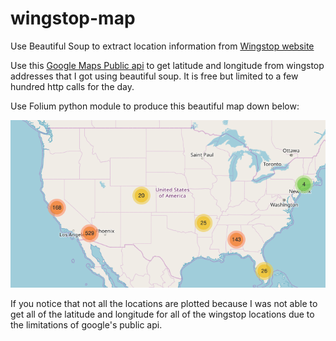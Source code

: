 # wingstop-map

Use Beautiful Soup to extract location information from [Wingstop website]('https://order.wingstop.com/locations')

Use this [Google Maps Public api](https://maps.googleapis.com/maps/api/geocode/json?address=) to get latitude and longitude from wingstop addresses that I got using beautiful soup. It is free but limited to a few hundred http calls for the day.

Use Folium python module to produce this beautiful map down below:

![Wingstop Locations](wingstop_locations.png)

If you notice that not all the locations are plotted because I was not able to get all of the latitude and longitude for all of the wingstop locations due to the limitations of google's public api.
